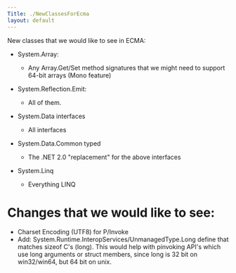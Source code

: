 ```yaml
---
Title: ./NewClassesForEcma
layout: default
---
```


New classes that we would like to see in ECMA:

-   System.Array:
    -   Any Array.Get/Set method signatures that we might need to
        support 64-bit arrays (Mono feature)

-   System.Reflection.Emit:
    -   All of them.

-   System.Data interfaces
    -   All interfaces
-   System.Data.Common typed
    -   The .NET 2.0 "replacement" for the above interfaces

-   System.Linq
    -   Everything LINQ

Changes that we would like to see:
==================================

-   Charset Encoding (UTF8) for P/Invoke
-   Add: System.Runtime.InteropServices/UnmanagedType.Long define that
    matches sizeof C's (long). This would help with pinvoking API's
    which use long arguments or struct members, since long is 32 bit on
    win32/win64, but 64 bit on unix.
